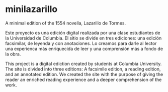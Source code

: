 # minilazarillo
A minimal edition of the 1554 novella, Lazarillo de Tormes. 

Este proyecto es una edición digital realizada por una clase estudiantes de la Universidad de Columbia. El sitio se divide en tres ediciones: una edición facsimilar, de leyenda y con anotaciones. Lo creamos para darle al lector una experienca más enriquecida de leer y una comprensión más a fondo de la obra.

This project is a digital ediction created by students at Columbia University. The site is divided into three editions: A facsimile edition, a reading edition, and an annotated edition. We created the site with the purpose of giving the reader an enriched reading experience and a deeper comprehension of the work.
